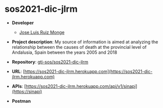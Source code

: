 # sos2021-dic-jlrm

- **Developer**
  - [Jose Luis Ruiz Monge](https://github.com/celu)
  
- **Project description**: My source of information is aimed at analyzing the relationship between the causes of death at the provincial level of Andalusia, Spain between the years 2005 and 2018
- **Repository**: [gti-sos/sos2021-dic-jlrm](https://github.com/gti-sos/sos2021-dic-jlrm)
- **URL**: [https://sos2021-dic-jlrm.herokuapp.com](https://sos2021-dic-jlrm.herokuapp.com)
- **APIs**: [https://sos2021-dic-jlrm.herokuapp.com/api/v1/sinapi](https://sinapi)
- **Postman** 
